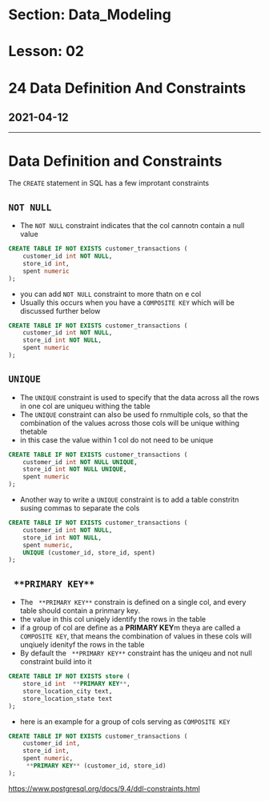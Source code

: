# Section: Data_Modeling
# Lesson: 02
# 24 Data Definition And Constraints
## 2021-04-12
---

# Data Definition and Constraints
The `CREATE` statement in SQL has a few improtant constraints

## `NOT NULL`
- The `NOT NULL` constraint indicates that the col cannotn contain a null value

```sql
CREATE TABLE IF NOT EXISTS customer_transactions (
    customer_id int NOT NULL, 
    store_id int, 
    spent numeric
);
```

- you can add `NOT NULL` constraint to more thatn on e col
- Usually this occurs when you have a `COMPOSITE KEY` which will be discussed further below

```sql
CREATE TABLE IF NOT EXISTS customer_transactions (
    customer_id int NOT NULL, 
    store_id int NOT NULL, 
    spent numeric
);
```

## `UNIQUE`
- The `UNIQUE` constraint is used to specify that the data across all the rows in one col are uniqueu withing the table
- The `UNIQUE` constraint can also be used fo rnmultiple cols, so that  the combination of the values across those cols will be unique withing thetable
- in this case the value within 1 col do not need to be unique

```sql
CREATE TABLE IF NOT EXISTS customer_transactions (
    customer_id int NOT NULL UNIQUE, 
    store_id int NOT NULL UNIQUE, 
    spent numeric 
);
```

- Another way to write a `UNIQUE` constraint is to add a table constritn susing commas to separate the cols

```sql
CREATE TABLE IF NOT EXISTS customer_transactions (
    customer_id int NOT NULL, 
    store_id int NOT NULL, 
    spent numeric,
    UNIQUE (customer_id, store_id, spent)
);
```

## ` **PRIMARY KEY**`
- The ` **PRIMARY KEY**` constrain is defined on a single col, and every table should contain a prinmary key.
- the value in this col uniqely identify the rows in the table
- if a group of col are define as a  **PRIMARY KEY**m theya are called a `COMPOSITE KEY`, that means the combination of values in these cols will unqiuely idenityf the rows in the table
- By default the ` **PRIMARY KEY**` constraint has the uniqeu and not null constraint build into it
```sql
CREATE TABLE IF NOT EXISTS store (
    store_id int  **PRIMARY KEY**, 
    store_location_city text,
    store_location_state text
);
```
- here is an example for a group of cols serving as `COMPOSITE KEY`

```sql
CREATE TABLE IF NOT EXISTS customer_transactions (
    customer_id int, 
    store_id int, 
    spent numeric,
     **PRIMARY KEY** (customer_id, store_id)
);
```

https://www.postgresql.org/docs/9.4/ddl-constraints.html
